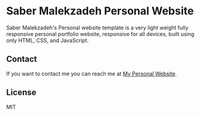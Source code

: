 # Saber Malekzadeh Personal Website


Saber Malekzadeh's Personal website template is a very light weight fully responsive personal portfolio website, responsive for all devices, built using only HTML, CSS, and JavaScript.


## Contact

If you want to contact me you can reach me at [My Personal Website](https://smalekz.github.io).

## License

MIT
